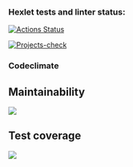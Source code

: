 ### Hexlet tests and linter status:
[![Actions Status](https://github.com/IgorShayderov/frontend-project-lvl3/workflows/hexlet-check/badge.svg)](https://github.com/IgorShayderov/frontend-project-lvl3/actions)

[![Projects-check](https://github.com/IgorShayderov/frontend-project-lvl3/actions/workflows/project-check.yml/badge.svg)](https://github.com/IgorShayderov/frontend-project-lvl3/actions/workflows/project-check.yml)

### Codeclimate
## Maintainability

<a href="https://codeclimate.com/github/IgorShayderov/frontend-project-lvl3/maintainability">
  <img src="https://api.codeclimate.com/v1/badges/3f3ac9a360712d5b73e5/maintainability" />
</a>

## Test coverage

<a href="https://codeclimate.com/github/IgorShayderov/frontend-project-lvl3/test_coverage">
  <img src="https://api.codeclimate.com/v1/badges/3f3ac9a360712d5b73e5/test_coverage" />
</a>